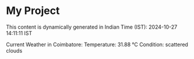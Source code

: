 # My Project

This content is dynamically generated in Indian Time (IST): 2024-10-27 14:11:11 IST


Current Weather in Coimbatore:
Temperature: 31.88 °C
Condition: scattered clouds
